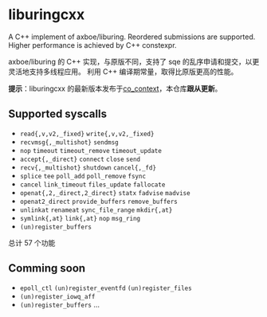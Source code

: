 # liburingcxx

A C++ implement of axboe/liburing. Reordered submissions are supported.
Higher performance is achieved by C++ constexpr.

axboe/liburing 的 C++ 实现，与原版不同，支持了 sqe 的乱序申请和提交，以更灵活地支持多线程应用。
利用 C++ 编译期常量，取得比原版更高的性能。

**提示**：liburingcxx 的最新版本发布于[co_context](https://github.com/Codesire-Deng/co_context)，本仓库**跟从更新**。

## Supported syscalls

- `read{,v,v2,_fixed}` `write{,v,v2,_fixed}`
- `recvmsg{,_multishot}` `sendmsg`
- `nop` `timeout` `timeout_remove` `timeout_update`
- `accept{,_direct}` `connect` `close` `send`
- `recv{,_multishot}` `shutdown` `cancel{,_fd}`
- `splice` `tee` `poll_add` `poll_remove` `fsync`
- `cancel` `link_timeout` `files_update` `fallocate`
- `openat{,2,_direct,2_direct}` `statx` `fadvise` `madvise`
- `openat2_direct` `provide_buffers` `remove_buffers`
- `unlinkat` `renameat` `sync_file_range` `mkdir{,at}`
- `symlink{,at}` `link{,at}` `nop` `msg_ring`
- `(un)register_buffers`

总计 57 个功能

## Comming soon

- `epoll_ctl` `(un)register_eventfd` `(un)register_files`
- `(un)register_iowq_aff`
- `(un)register_buffers` ...
